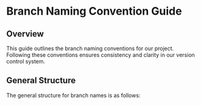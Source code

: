 # Branch Naming Convention Guide

## Overview
This guide outlines the branch naming conventions for our project. Following these conventions ensures consistency and clarity in our version control system.

## General Structure
The general structure for branch names is as follows:
